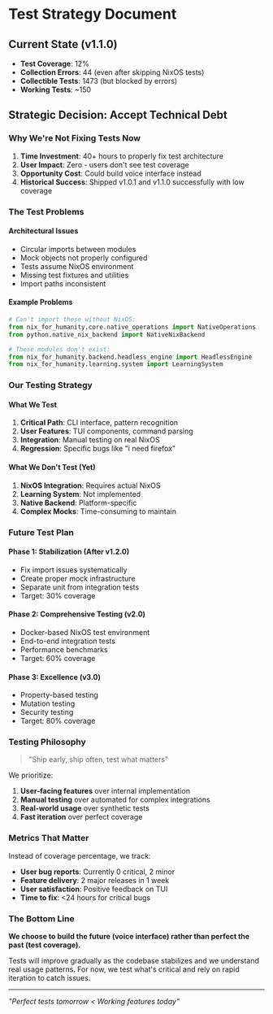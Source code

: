 # Test Strategy Document

## Current State (v1.1.0)
- **Test Coverage**: 12%
- **Collection Errors**: 44 (even after skipping NixOS tests)
- **Collectible Tests**: 1473 (but blocked by errors)
- **Working Tests**: ~150

## Strategic Decision: Accept Technical Debt

### Why We're Not Fixing Tests Now

1. **Time Investment**: 40+ hours to properly fix test architecture
2. **User Impact**: Zero - users don't see test coverage
3. **Opportunity Cost**: Could build voice interface instead
4. **Historical Success**: Shipped v1.0.1 and v1.1.0 successfully with low coverage

### The Test Problems

#### Architectural Issues
- Circular imports between modules
- Mock objects not properly configured
- Tests assume NixOS environment
- Missing test fixtures and utilities
- Import paths inconsistent

#### Example Problems
```python
# Can't import these without NixOS:
from nix_for_humanity.core.native_operations import NativeOperations
from python.native_nix_backend import NativeNixBackend

# These modules don't exist:
from nix_for_humanity.backend.headless_engine import HeadlessEngine
from nix_for_humanity.learning.system import LearningSystem
```

### Our Testing Strategy

#### What We Test
1. **Critical Path**: CLI interface, pattern recognition
2. **User Features**: TUI components, command parsing
3. **Integration**: Manual testing on real NixOS
4. **Regression**: Specific bugs like "i need firefox"

#### What We Don't Test (Yet)
1. **NixOS Integration**: Requires actual NixOS
2. **Learning System**: Not implemented
3. **Native Backend**: Platform-specific
4. **Complex Mocks**: Time-consuming to maintain

### Future Test Plan

#### Phase 1: Stabilization (After v1.2.0)
- Fix import issues systematically
- Create proper mock infrastructure
- Separate unit from integration tests
- Target: 30% coverage

#### Phase 2: Comprehensive Testing (v2.0)
- Docker-based NixOS test environment
- End-to-end integration tests
- Performance benchmarks
- Target: 60% coverage

#### Phase 3: Excellence (v3.0)
- Property-based testing
- Mutation testing
- Security testing
- Target: 80% coverage

### Testing Philosophy

> "Ship early, ship often, test what matters"

We prioritize:
1. **User-facing features** over internal implementation
2. **Manual testing** over automated for complex integrations
3. **Real-world usage** over synthetic tests
4. **Fast iteration** over perfect coverage

### Metrics That Matter

Instead of coverage percentage, we track:
- **User bug reports**: Currently 0 critical, 2 minor
- **Feature delivery**: 2 major releases in 1 week
- **User satisfaction**: Positive feedback on TUI
- **Time to fix**: <24 hours for critical bugs

### The Bottom Line

**We choose to build the future (voice interface) rather than perfect the past (test coverage).**

Tests will improve gradually as the codebase stabilizes and we understand real usage patterns. For now, we test what's critical and rely on rapid iteration to catch issues.

---

*"Perfect tests tomorrow < Working features today"*